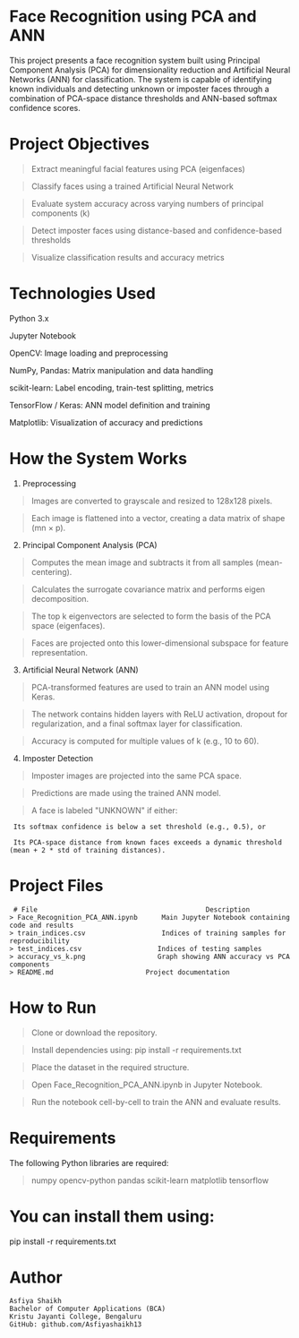 # Face Recognition using PCA and ANN

This project presents a face recognition system built using Principal Component Analysis (PCA) for dimensionality reduction and Artificial Neural Networks (ANN) for classification. The system is capable of identifying known individuals and detecting unknown or imposter faces through a combination of PCA-space distance thresholds and ANN-based softmax confidence scores.

# Project Objectives
> Extract meaningful facial features using PCA (eigenfaces)

> Classify faces using a trained Artificial Neural Network

> Evaluate system accuracy across varying numbers of principal components (k)

> Detect imposter faces using distance-based and confidence-based thresholds

> Visualize classification results and accuracy metrics

# Technologies Used
Python 3.x

Jupyter Notebook

OpenCV: Image loading and preprocessing

NumPy, Pandas: Matrix manipulation and data handling

scikit-learn: Label encoding, train-test splitting, metrics

TensorFlow / Keras: ANN model definition and training

Matplotlib: Visualization of accuracy and predictions

# How the System Works
1. Preprocessing

> Images are converted to grayscale and resized to 128x128 pixels.

> Each image is flattened into a vector, creating a data matrix of shape (mn × p).

2. Principal Component Analysis (PCA)

> Computes the mean image and subtracts it from all samples (mean-centering).

> Calculates the surrogate covariance matrix and performs eigen decomposition.

> The top k eigenvectors are selected to form the basis of the PCA space (eigenfaces).

> Faces are projected onto this lower-dimensional subspace for feature representation.

3. Artificial Neural Network (ANN)

> PCA-transformed features are used to train an ANN model using Keras.

> The network contains hidden layers with ReLU activation, dropout for regularization, and a final softmax layer for classification.

> Accuracy is computed for multiple values of k (e.g., 10 to 60).

4. Imposter Detection

> Imposter images are projected into the same PCA space.

> Predictions are made using the trained ANN model.

> A face is labeled "UNKNOWN" if either:

     Its softmax confidence is below a set threshold (e.g., 0.5), or

     Its PCA-space distance from known faces exceeds a dynamic threshold (mean + 2 * std of training distances).

# Project Files
     # File	                                         Description
    > Face_Recognition_PCA_ANN.ipynb	  Main Jupyter Notebook containing code and results
    > train_indices.csv               	  Indices of training samples for reproducibility
    > test_indices.csv	                 Indices of testing samples
    > accuracy_vs_k.png	                 Graph showing ANN accuracy vs PCA components
    > README.md	                      Project documentation

# How to Run
> Clone or download the repository.

> Install dependencies using:
  pip install -r requirements.txt

> Place the dataset in the required structure.

> Open Face_Recognition_PCA_ANN.ipynb in Jupyter Notebook.

> Run the notebook cell-by-cell to train the ANN and evaluate results.

# Requirements
The following Python libraries are required:
> numpy
> opencv-python
> pandas
> scikit-learn
> matplotlib
> tensorflow
# You can install them using:
  pip install -r requirements.txt
  
# Author
    Asfiya Shaikh
    Bachelor of Computer Applications (BCA)
    Kristu Jayanti College, Bengaluru
    GitHub: github.com/Asfiyashaikh13

